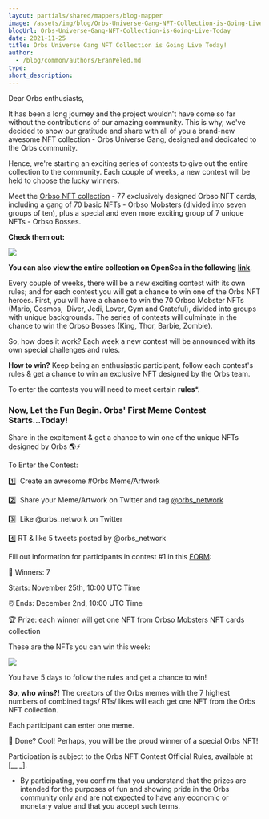 ```yaml
---
layout: partials/shared/mappers/blog-mapper
image: /assets/img/blog/Orbs-Universe-Gang-NFT-Collection-is-Going-Live-Today/bg.jpeg
blogUrl: Orbs-Universe-Gang-NFT-Collection-is-Going-Live-Today
date: 2021-11-25
title: Orbs Universe Gang NFT Collection is Going Live Today!
author:
  - /blog/common/authors/EranPeled.md
type:
short_description: 
---
```




Dear Orbs enthusiasts,

It has been a long journey and the project wouldn't have come so far without the contributions of our amazing community. This is why, we've decided to show our gratitude and share with all of you a brand-new awesome NFT collection - Orbs Universe Gang, designed and dedicated to the Orbs community.

Hence, we're starting an exciting series of contests  to give out the entire collection to the community. Each couple of weeks, a new contest will be held to choose the lucky winners.

Meet the [Orbso NFT collection](https://opensea.io/collection/orbso-universe-gang) - 77 exclusively designed Orbso NFT cards, including a gang of 70 basic NFTs - Orbso Mobsters (divided into seven groups of ten), plus a special and even more exciting group of 7 unique NFTs - Orbso Bosses.

**Check them out:**

![](https://lh4.googleusercontent.com/fcwtDar52AP4UOcjlVLBHReQG3d3tc8NA3MLErW_fNBjJd8JfkBsjMKCiUERfePvhATTtH82iQglxnrKmVSKUOthPF4y-0-8ETwuzKe79aAguW5yHpyGiK5DNsUxp5wtLxbKZOgN)

**You can also view the entire collection on OpenSea in the following [link](https://opensea.io/collection/orbso-universe-gang)**.

Every couple of weeks, there will be a new exciting contest with its own rules; and for each contest you will get a chance to win one of the Orbs NFT heroes. First, you will have a chance to win the 70 Orbso Mobster NFTs (Mario, Cosmos,  Diver, Jedi, Lover, Gym and Grateful), divided into groups with unique backgrounds. The series of contests will culminate in the chance to win the Orbso Bosses (King, Thor, Barbie, Zombie).

So, how does it work? Each week a new contest will be announced with its own special challenges and rules.

**How to win?** Keep being an enthusiastic participant, follow each contest's rules & get a chance to win an exclusive NFT designed by the Orbs team.

To enter the contests you will need to meet certain  **rules***.

### Now, Let the Fun Begin. Orbs' First Meme Contest Starts...Today!

Share in the excitement & get a chance to win one of the unique NFTs designed by Orbs 🌎⚡️

To Enter the Contest:

1️⃣  Create an awesome #Orbs Meme/Artwork

2️⃣  Share your Meme/Artwork on Twitter and tag [@orbs_network](https://twitter.com/orbs_network)

3️⃣  Like @orbs_network on Twitter 

4️⃣ RT & like 5 tweets posted by @orbs_network

Fill out information for participants in contest #1 in this [FORM](https://docs.google.com/forms/d/1QV_895-KjzCnSUIa4LbJBQ0hbtGEef9daMPm2kYDjF0/edit):

🎯 Winners: 7

Starts: November 25th, 10:00 UTC Time

⏰ Ends: December 2nd, 10:00 UTC Time

🏆 Prize: each winner will get one NFT from Orbso Mobsters NFT cards collection

These are the NFTs you can win this week:

![](https://lh3.googleusercontent.com/javTu7uXsF7qojSBYELvuhe3bnv4EZcQstWhl5Z8Im_YjBJASTXq6v_mTGsnLMZSQOO2w1hHrZl-JZ_H1kgrF4cbQy8INjLb0MMx9bNli8_G1R4pod4C8YiCrEl_9ozRcNpIbsrc)

You have 5 days to follow the rules and get a chance to win!

**So, who wins?!** The creators of the Orbs memes with the 7 highest numbers of combined tags/ RTs/ likes will each get one NFT from the Orbs NFT collection.

Each participant can enter one meme.

🏁 Done? Cool! Perhaps, you will be the proud winner of a special Orbs NFT!

<div class='line-separator'></div>

Participation is subject to the Orbs NFT Contest Official Rules, available at [__ _]. 

* By participating, you confirm that you understand that the prizes are intended for the purposes of fun and showing pride in the Orbs community only and are not expected to have any economic or monetary value and that you accept such terms.
